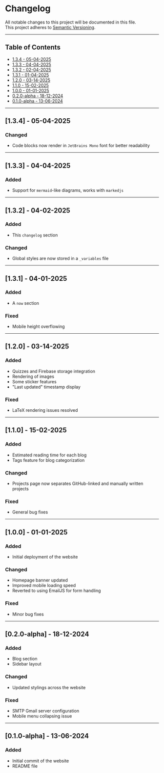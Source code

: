 # Changelog

All notable changes to this project will be documented in this file.  
This project adheres to [Semantic Versioning](https://semver.org/).

---

## Table of Contents
- [1.3.4 - 05-04-2025](#134---05-04-2025)
- [1.3.3 - 04-04-2025](#133---04-04-2025)
- [1.3.2 - 02-04-2025](#132---04-02-2025)
- [1.3.1 - 01-04-2025](#131---04-01-2025)
- [1.2.0 - 03-14-2025](#120---03-14-2025)
- [1.1.0 - 15-02-2025](#110---15-02-2025)
- [1.0.0 - 01-01-2025](#100---01-01-2025)
- [0.2.0-alpha - 18-12-2024](#020-alpha---18-12-2024)
- [0.1.0-alpha - 13-06-2024](#010-alpha---13-06-2024)

---

## [1.3.4] - 05-04-2025
### Changed
- Code blocks now render in `JetBrains Mono` font for better readability

---

## [1.3.3] - 04-04-2025
### Added
- Support for `mermaid`-like diagrams, works with `markedjs`

---

## [1.3.2] - 04-02-2025
### Added
- This `changelog` section

### Changed
- Global styles are now stored in a `_variables` file

---

## [1.3.1] - 04-01-2025
### Added
- A `now` section

### Fixed
- Mobile height overflowing

---

## [1.2.0] - 03-14-2025
### Added
- Quizzes and Firebase storage integration
- Rendering of images
- Some sticker features
- "Last updated" timestamp display

### Fixed
- LaTeX rendering issues resolved

---

## [1.1.0] - 15-02-2025
### Added
- Estimated reading time for each blog
- Tags feature for blog categorization

### Changed
- Projects page now separates GitHub-linked and manually written projects

### Fixed
- General bug fixes

---

## [1.0.0] - 01-01-2025
### Added
- Initial deployment of the website

### Changed
- Homepage banner updated
- Improved mobile loading speed
- Reverted to using EmailJS for form handling

### Fixed
- Minor bug fixes

---

## [0.2.0-alpha] - 18-12-2024
### Added
- Blog section
- Sidebar layout

### Changed
- Updated stylings across the website

### Fixed
- SMTP Gmail server configuration
- Mobile menu collapsing issue

---

## [0.1.0-alpha] - 13-06-2024
### Added
- Initial commit of the website
- README file

